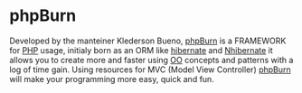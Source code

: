 # phpBurn 

Developed by the manteiner Klederson Bueno, [phpBurn][phpburn] is a FRAMEWORK for [PHP][phpnet] usage, initialy born as an ORM like [hibernate][hn] and [Nhibernate][nhb] it allows you to create more and faster using [OO][woo] concepts and patterns with a log of time gain. Using resources for MVC (Model View Controller) [phpBurn][phpburn] will make your programming more easy, quick and fun.

[phpburn]: http://www.phpburn.com/
[phpnet]: http://www.php.net/
[hn]: http://www.hibernate.org/
[nhb]: http://www.hibernate.org/343.html
[woo]: http://en.wikipedia.org/wiki/Object_oriented
